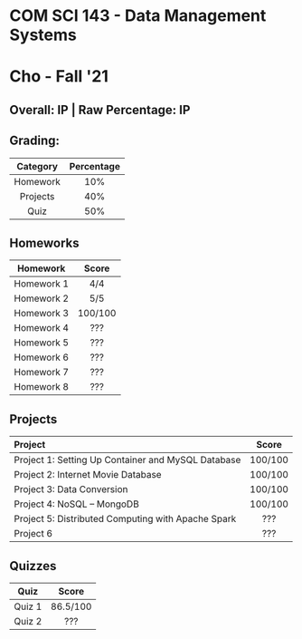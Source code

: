 # COM SCI 143 - Data Management Systems

# Cho - Fall '21

## Overall: IP | Raw Percentage: IP

## Grading:

| Category | Percentage |
| :------: | :--------: |
| Homework |    10%     |
| Projects |    40%     |
|   Quiz   |    50%     |

## Homeworks

|  Homework  |  Score  |
| :--------: | :-----: |
| Homework 1 |   4/4   |
| Homework 2 |   5/5   |
| Homework 3 | 100/100 |
| Homework 4 |   ???   |
| Homework 5 |   ???   |
| Homework 6 |   ???   |
| Homework 7 |   ???   |
| Homework 8 |   ???   |

## Projects

| Project                                            |  Score  |
| :------------------------------------------------- | :-----: |
| Project 1: Setting Up Container and MySQL Database | 100/100 |
| Project 2: Internet Movie Database                 | 100/100 |
| Project 3: Data Conversion                         | 100/100 |
| Project 4: NoSQL – MongoDB                         | 100/100 |
| Project 5: Distributed Computing with Apache Spark |   ???   |
| Project 6                                          |   ???   |

## Quizzes

|  Quiz  |  Score   |
| :----: | :------: |
| Quiz 1 | 86.5/100 |
| Quiz 2 |   ???    |

